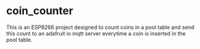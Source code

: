 # coin_counter
This is an ESP8266 project designed to count coins in a pool table and send this count to an adafruit io mqtt server everytime a coin is inserted in the pool table.
